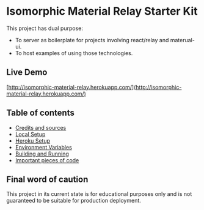 # Isomorphic Material Relay Starter Kit

This project has dual purpose:

* To server as boilerplate for projects involving react/relay and materual-ui.
* To host examples of using those technologies.

## Live Demo

[http://isomorphic-material-relay.herokuapp.com/](http://isomorphic-material-relay.herokuapp.com/)

## Table of contents

* [Credits and sources](./doc/Credits.md)
* [Local Setup](./doc/Setup-Local.md)
* [Heroku Setup](./doc/Setup-Heroku.md)
* [Environment Variables](./doc/Environment.md)
* [Building and Running](./doc/BuildRun.md)
* [Important pieces of code](./doc/Code.md)

## Final word of caution

This project in its current state is for educational purposes only and is not guaranteed to be suitable for production deployment.
